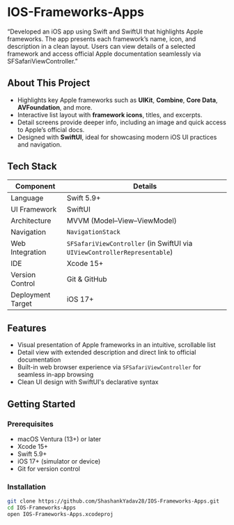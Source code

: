 # IOS-Frameworks-Apps
“Developed an iOS app using Swift and SwiftUI that highlights Apple frameworks. The app presents each framework’s name, icon, and description in a clean layout. Users can view details of a selected framework and access official Apple documentation seamlessly via SFSafariViewController.”


##  About This Project

- Highlights key Apple frameworks such as **UIKit**, **Combine**, **Core Data**, **AVFoundation**, and more.
- Interactive list layout with **framework icons**, titles, and excerpts.
- Detail screens provide deeper info, including an image and quick access to Apple’s official docs.
- Designed with **SwiftUI**, ideal for showcasing modern iOS UI practices and navigation.

##  Tech Stack

| Component        | Details                     |
|------------------|-----------------------------|
| Language         | Swift 5.9+                  |
| UI Framework     | SwiftUI                     |
| Architecture     | MVVM (Model–View–ViewModel) |
| Navigation       | `NavigationStack`           |
| Web Integration  | `SFSafariViewController` (in SwiftUI via `UIViewControllerRepresentable`) |
| IDE              | Xcode 15+                   |
| Version Control  | Git & GitHub                |
| Deployment Target| iOS 17+                     |


##  Features

- Visual presentation of Apple frameworks in an intuitive, scrollable list
- Detail view with extended description and direct link to official documentation
- Built-in web browser experience via `SFSafariViewController` for seamless in-app browsing
- Clean UI design with SwiftUI's declarative syntax


##  Getting Started

### Prerequisites

- macOS Ventura (13+) or later  
- Xcode 15+  
- Swift 5.9+  
- iOS 17+ (simulator or device)  
- Git for version control


### Installation

```bash
git clone https://github.com/ShashankYadav28/IOS-Frameworks-Apps.git
cd IOS-Frameworks-Apps
open IOS-Frameworks-Apps.xcodeproj

